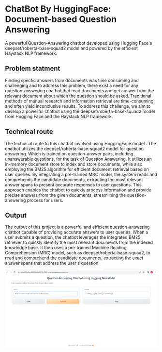 # ChatBot By HuggingFace: Document-based Question Answering

A powerful Question-Answering chatbot developed using Hugging Face's deepset/roberta-base-squad2 model and powered by the efficient Haystack NLP framework.


## Problem statment

Finding specfic answers from documents was time consuming and challenging and to address this problem, there exist a need for any question-answering chatbot that read documents and get answer from the relevant document about which the question should be asked. Traditional methods of manual research and information retrieval are time-consuming and often yield inconclusive results. To address this challenge, we aim to develop a powerful chatbot using the deepset/roberta-base-squad2 model from Hugging Face and the Haystack NLP framework.

## Technical route

The technical route to this chatbot involved using HuggingFace model . The chatbot utilizes the deepset/roberta-base-squad2 model for question answering. Which is trained on question-answer pairs, including unanswerable questions, for the task of Question Answering. It utilizes an in-memory document store to index and store documents, while also employing the BM25 algorithm for efficient document retrieval based on user queries. By integrating a pre-trained MRC model, the system reads and comprehends the candidate documents, extracting the most relevant answer spans to present accurate responses to user questions. This approach enables the chatbot to quickly process information and provide precise answers from the given documents, streamlining the question-answering process for users.

## Output

The output of this project is a powerful and efficient question-answering chatbot capable of providing accurate answers to user queries. When a user submits a question, the chatbot leverages the integrated BM25 retriever to quickly identify the most relevant documents from the indexed knowledge base. It then uses a pre-trained Machine Reading Comprehension (MRC) model, such as deepset/roberta-base-squad2, to read and comprehend the candidate documents, extracting the exact answer spans that address the user's question.

![Chatbot-using-HuggingFace-roberta-base](gf_roberta.png)